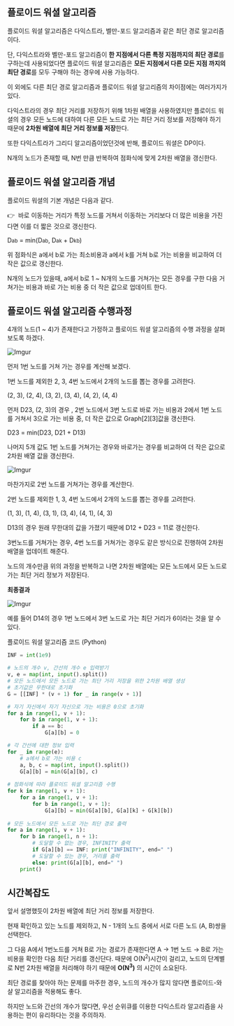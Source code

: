 ## 플로이드 워셜 알고리즘

플로이드 워셜 알고리즘은 다익스트라, 벨만-포드 알고리즘과 같은 최단 경로 알고리즘이다.

단, 다익스트라와 벨만-포드 알고리즘이 **한 지점에서 다른 특정 지점까지의 최단 경로**를 구하는데 사용되었다면 플로이드 워셜 알고리즘은 **모든 지점에서 다른 모든 지점 까지의 최단 경로**를 모두 구해야 하는 경우에 사용 가능하다.

이 외에도 다른 최단 경로 알고리즘과 플로이드 워셜 알고리즘의 차이점에는 여러가지가 있다.

다익스트라의 경우 최단 거리를 저장하기 위해 1차원 배열을 사용하였지만 플로이드 워셜의 경우 모든 노드에 대하여 다른 모든 노드로 가는 최단 거리 정보를 저장해야 하기 때문에 **2차원 배열에 최단 거리 정보를 저장**한다.

또한 다익스트라가 그리디 알고리즘이었던것에 반해, 플로이드 워셜은 DP이다.

N개의 노드가 존재할 때, N번 만큼 반복하여 점화식에 맞게 2차원 배열을 갱신한다.

## 플로이드 워셜 알고리즘 개념

플로이드 워셜의 기본 개념은 다음과 같다.

👉      바로 이동하는 거리가 특정 노드를 거쳐서 이동하는 거리보다 더 많은 비용을 가진다면 이를 더 짧은 것으로 갱신한다.

D<small>ab</small> = min(D<small>ab</small>, D<small>ak</small> + D<small>kb</small>)

위 점화식은 a에서 b로 가는 최소비용과 a에서 k를 거쳐 b로 가는 비용을 비교하여 더 작은 값으로 갱신한다.

N개의 노드가 있을때, a에서 b로 1 ~ N개의 노드를 거쳐가는 모든 경우를 구한 다음 거쳐가는 비용과 바로 가는 비용 중 더 작은 값으로 업데이트 한다.

## 플로이드 워셜 알고리즘 수행과정

4개의 노드(1 ~ 4)가 존재한다고 가정하고 플로이드 워셜 알고리즘의 수행 과정을 살펴보도록 하겠다.

![Imgur](https://i.imgur.com/59atlx5.png)

먼저 1번 노드를 거쳐 가는 경우를 계산해 보겠다.

1번 노드를 제외한 2, 3, 4번 노드에서 2개의 노드를 뽑는 경우를 고려한다.

(2, 3), (2, 4), (3, 2), (3, 4), (4, 2), (4, 4)

먼저 D23, (2, 3)의 경우 , 2번 노드에서 3번 노드로 바로 가는 비용과 2에서 1번 노드를 거쳐서 3으로 가는 비용 중, 더 작은 값으로 Graph[2][3]값을 갱신한다.

D23 = min(D23, D21 + D13)

나머지 5개 값도 1번 노드를 거쳐가는 경우와 바로가는 경우를 비교하여 더 작은 값으로 2차원 배열 값을 갱신한다.

![Imgur](https://i.imgur.com/AxFkE5l.png)

마찬가지로 2번 노드를 거쳐가는 경우를 계산한다.

2번 노드를 제외한 1, 3, 4번 노드에서 2개의 노드를 뽑는 경우를 고려한다.

(1, 3), (1, 4), (3, 1), (3, 4), (4, 1), (4, 3)

D13의 경우 원래 무한대의 값을 가졌기 때문에 D12 + D23 = 11로 갱신한다.

3번노드를 거쳐가는 경우, 4번 노드를 거쳐가는 경우도 같은 방식으로 진행하여 2차원 배열을 업데이트 해준다.

노드의 개수만큼 위의 과정을 반복하고 나면 2차원 배열에는 모든 노드에서 모든 노드로 가는 최단 거리 정보가 저장된다.

**최종결과**

![Imgur](https://i.imgur.com/yb1qR57.png)

예를 들어 D14의 경우 1번 노드에서 3번 노드로 가는 최단 거리가 6이라는 것을 알 수 있다.

플로이드 워셜 알고리즘 코드 (Python)

```python
INF = int(1e9)

# 노드의 개수 v, 간선의 개수 e 입력받기
v, e = map(int, input().split())
# 모든 노드에서 모든 노드로 가는 최단 거리 저장을 위한 2차원 배열 생성
# 초기값은 무한대로 초기화
G = [[INF] * (v + 1) for _ in range(v + 1)]

# 자기 자신에서 자기 자신으로 가는 비용은 0으로 초기화
for a in range(1, v + 1):
    for b in range(1, v + 1):
        if a == b:
            G[a][b] = 0

# 각 간선에 대한 정보 입력
for _ in range(e):
    # a에서 b로 가는 비용 c
    a, b, c = map(int, input().split())
    G[a][b] = min(G[a][b], c)
    
# 점화식에 따라 플로이드 워셜 알고리즘 수행 
for k in range(1, v + 1):
    for a in range(1, v + 1):
        for b in range(1, v + 1):
            G[a][b] = min(G[a][b], G[a][k] + G[k][b])
            
# 모든 노드에서 모든 노드로 가는 최단 경로 출력
for a in range(1, v + 1):
    for b in range(1, n + 1):
        # 도달할 수 없는 경우, INFINITY 출력
        if G[a][b] == INF: print("INFINITY", end=" ")
        # 도달할 수 있는 경우, 거리를 출력
        else: print(G[a][b], end=" ")
    print()
```

## **시간복잡도**

앞서 설명했듯이 2차원 배열에 최단 거리 정보를 저장한다.

현재 확인하고 있는 노드를 제외하고, N - 1개의 노드 중에서 서로 다른 노드 (A, B)쌍을 선택한다.

그 다음 A에서 1번노드를 거쳐 B로 가는 경로가 존재한다면 A → 1번 노드 → B로 가는 비용을 확인한 다음 최단 거리를 갱신단다. 때문에 O(N<sup>2</sup>)시간이 걸리고, 노드의 단계별로 N번 2차원 배열을 처리해야 하기 때문에 **O(N<sup>3</sup>)** 의 시간이 소요된다.

최단 경로를 찾아야 하는 문제를 마주한 경우, 노드의 개수가 많지 않다면 플로이드-와샬 알고리즘을 적용해도 좋다. 

하지만 노드와 간선의 개수가 많다면, 우선 순위큐를 이용한 다익스트라 알고리즘을 사용하는 편이 유리하다는 것을 주의하자.
